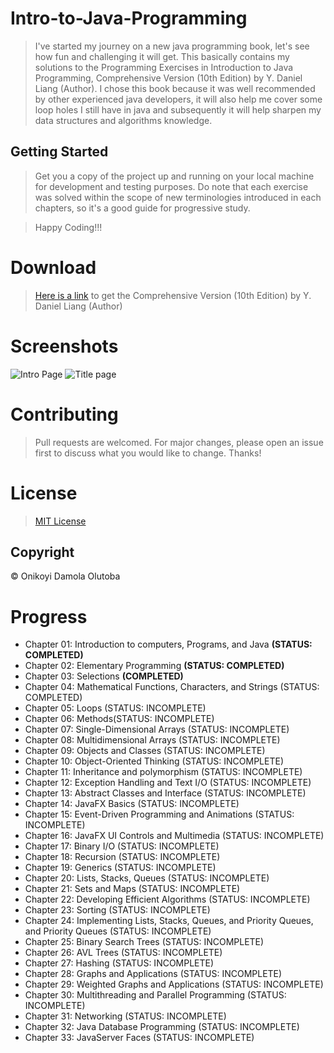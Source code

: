 # Intro-to-Java-Programming
>I've started my journey on a new java programming book, let's see how fun and challenging it will get.
This basically contains my solutions to the Programming Exercises in Introduction to Java Programming, Comprehensive Version (10th Edition) by Y. Daniel Liang (Author).
I chose this book because it was well recommended by other experienced java developers, it will also help me cover some loop holes I still have in java and subsequently 
it will help sharpen my data structures and algorithms knowledge.

## Getting Started
>Get you a copy of the project up and running on your local machine for development and testing purposes.
>Do note that each exercise was solved within the scope of new terminologies introduced in each chapters, so it's 
a good guide for progressive study.

>Happy Coding!!!

# Download
>[Here is a link](https://www.academia.edu/39285955/Intro_To_Java_Programming_Comprehensive_Version_10th_Edition_by_Y._Daniel_Liang)  to get the
Comprehensive Version (10th Edition) by Y. Daniel Liang (Author)

# Screenshots
![Intro Page](https://ik.imagekit.io/ai9h6tfqg/Screenshot_from_2019-08-19_01-46-38_9MmDyVMTQ.png)
![Title page](https://ik.imagekit.io/ai9h6tfqg/Title_goVkxJYEC.png)

# Contributing
>Pull requests are welcomed. For major changes, please open an issue first to discuss what you would like to change. Thanks!

# License 
>[MIT License](LICENSE)

## Copyright
© Onikoyi Damola Olutoba

# Progress
<ul> <li>Chapter 01: Introduction to computers, Programs, and Java <b>(STATUS: COMPLETED)</b> </li>
     <li>Chapter 02: Elementary Programming <b>(STATUS: COMPLETED)</b> </li>
     <li>Chapter 03: Selections <b>(COMPLETED)</b></li>
     <li>Chapter 04: Mathematical Functions, Characters, and Strings (STATUS: COMPLETED) </li>
     <li>Chapter 05: Loops (STATUS: INCOMPLETE) </li>
     <li>Chapter 06: Methods(STATUS: INCOMPLETE) </li>
     <li>Chapter 07: Single-Dimensional Arrays (STATUS: INCOMPLETE) </li>
     <li>Chapter 08: Multidimensional Arrays (STATUS: INCOMPLETE) </li>
     <li>Chapter 09: Objects and Classes (STATUS: INCOMPLETE) </li>
     <li>Chapter 10: Object-Oriented Thinking (STATUS: INCOMPLETE) </li>
     <li>Chapter 11: Inheritance and polymorphism (STATUS: INCOMPLETE) </li>
     <li>Chapter 12: Exception Handling and Text I/O (STATUS: INCOMPLETE) </li>
     <li>Chapter 13: Abstract Classes and Interface (STATUS: INCOMPLETE) </li>
     <li>Chapter 14: JavaFX Basics (STATUS: INCOMPLETE) </li>
     <li>Chapter 15: Event-Driven Programming and Animations (STATUS: INCOMPLETE) </li>
     <li>Chapter 16: JavaFX UI Controls and Multimedia (STATUS: INCOMPLETE) </li>
     <li>Chapter 17: Binary I/O (STATUS: INCOMPLETE) </li>
     <li>Chapter 18: Recursion (STATUS: INCOMPLETE) </li>
     <li>Chapter 19: Generics (STATUS: INCOMPLETE) </li>
     <li>Chapter 20: Lists, Stacks, Queues (STATUS: INCOMPLETE) </li>
     <li>Chapter 21: Sets and Maps (STATUS: INCOMPLETE) </li>
     <li>Chapter 22: Developing Efficient Algorithms (STATUS: INCOMPLETE) </li>
     <li>Chapter 23: Sorting (STATUS: INCOMPLETE) </li>
     <li>Chapter 24: Implementing Lists, Stacks, Queues, and Priority Queues, and Priority 
       Queues (STATUS: INCOMPLETE) </li>
     <li>Chapter 25: Binary Search Trees (STATUS: INCOMPLETE) </li>
     <li>Chapter 26: AVL Trees (STATUS: INCOMPLETE) </li>
     <li>Chapter 27: Hashing (STATUS: INCOMPLETE) </li>
     <li>Chapter 28: Graphs and Applications (STATUS: INCOMPLETE) </li>
     <li>Chapter 29: Weighted Graphs and Applications (STATUS: INCOMPLETE) </li>
     <li>Chapter 30: Multithreading and Parallel Programming (STATUS: INCOMPLETE) </li>
     <li>Chapter 31: Networking (STATUS: INCOMPLETE) </li>
     <li>Chapter 32: Java Database Programming (STATUS: INCOMPLETE) </li>
     <li>Chapter 33: JavaServer Faces (STATUS: INCOMPLETE) </li>
</ul>

 

